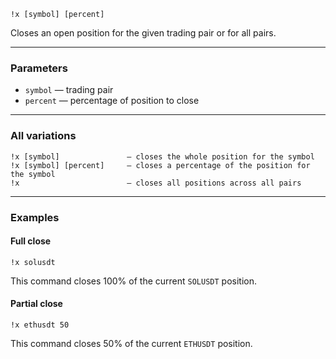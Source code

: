 ```
!x [symbol] [percent]
```

Closes an open position for the given trading pair or for all pairs.

---

### Parameters

- `symbol` — trading pair
- `percent` — percentage of position to close

---

### All variations

```
!x [symbol]               — closes the whole position for the symbol
!x [symbol] [percent]     — closes a percentage of the position for the symbol
!x                        — closes all positions across all pairs
```

---

### Examples

#### Full close

```
!x solusdt
```

This command closes 100% of the current `SOLUSDT` position.

#### Partial close

```
!x ethusdt 50
```

This command closes 50% of the current `ETHUSDT` position.
